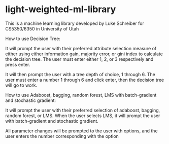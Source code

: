 # light-weighted-ml-library

This is a machine learning library developed by Luke Schreiber for
CS5350/6350 in University of Utah

How to use Decision Tree:

It will prompt the user with their preferred attribute selection measure of either using
either information gain, majority error, or gini index to calculate the decision tree. The user
must enter either 1, 2, or 3 respectively and press enter. 

It will then prompt the user with a tree depth of choice, 1 through 6. The user must enter a number 1
through 6 and click enter, then the decision tree will go to work.

How to use Adaboost, bagging, random forest, LMS with batch-gradient and stochastic gradient:

It will prompt the user with their preferred selection of adaboost, bagging, random forest, or LMS.
When the user selects LMS, it will prompt the user with batch-gradient and stochastic gradient.

All parameter changes will be prompted to the user with options, and the user enters the number corresponding with the option

